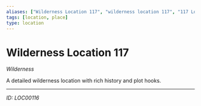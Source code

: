 ```yaml
---
aliases: ["Wilderness Location 117", "wilderness location 117", "117 Location Wilderness"]
tags: [location, place]
type: location
---
```


# Wilderness Location 117

*Wilderness*

A detailed wilderness location with rich history and plot hooks.

---
*ID: LOC00116*